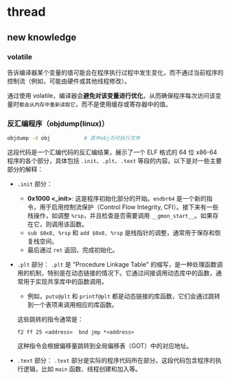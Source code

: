 # thread

## new knowledge

### volatile 

告诉编译器某个变量的值可能会在程序执行过程中发生变化，而不通过当前程序的控制流（例如，可能由硬件或其他线程修改）。

通过使用 volatile，编译器会**避免对该变量进行优化**，从而确保程序每次访问该变量时`都会从内存中重新读取它`，而不是使用缓存或寄存器中的值。

### 反汇编程序（objdump(linux)）

```bash
objdump -d obj           # 其中obj为可执行文件
```

这段代码是一个汇编代码的反汇编结果，展示了一个 ELF 格式的 64 位 x86-64 程序的各个部分，具体包括 `.init`、`.plt`、`.text` 等段的内容。以下是对一些主要部分的解释：

- `.init` 部分：
    - **0x1000 <_init>**: 这是程序初始化部分的开始。`endbr64` 是一个新的指令，用于启用控制流保护（Control Flow Integrity, CFI）。接下来有一些栈操作，如调整 `%rsp`，并且检查是否需要调用 `__gmon_start__`。如果存在它，则调用该函数。
    - `sub $0x8, %rsp` 和 `add $0x8, %rsp` 是栈指针的调整，通常用于保存和恢复栈空间。
    - 最后通过 `ret` 返回，完成初始化。

- `.plt` 部分：
`.plt` 是 "Procedure Linkage Table" 的缩写，是一种处理函数调用的机制，特别是在动态链接的情况下。它通过间接调用动态库中的函数，通常用于实现共享库中的函数调用。

    - 例如，`puts@plt` 和 `printf@plt` 都是动态链接的库函数，它们会通过跳转到一个表项来调用相应的库函数。

    这些跳转的指令通常是：
    ```assembly
    f2 ff 25 <address>  bnd jmp *<address>
    ```
    这种指令会根据偏移量跳转到全局偏移表（GOT）中的对应地址。

- `.text` 部分：
`.text` 部分是实际的程序代码所在部分。这段代码包含程序的执行逻辑，比如 `main` 函数、线程创建和加入等。

##  